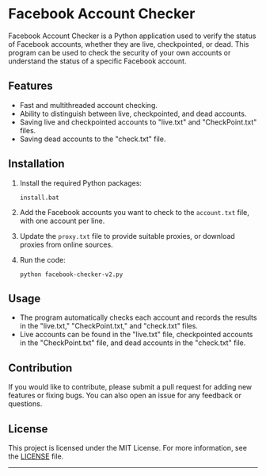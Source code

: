 # Facebook Account Checker

Facebook Account Checker is a Python application used to verify the status of Facebook accounts, whether they are live, checkpointed, or dead. This program can be used to check the security of your own accounts or understand the status of a specific Facebook account.

## Features

- Fast and multithreaded account checking.
- Ability to distinguish between live, checkpointed, and dead accounts.
- Saving live and checkpointed accounts to "live.txt" and "CheckPoint.txt" files.
- Saving dead accounts to the "check.txt" file.

## Installation

1. Install the required Python packages:

   ```
   install.bat
   ```

2. Add the Facebook accounts you want to check to the `account.txt` file, with one account per line.

3. Update the `proxy.txt` file to provide suitable proxies, or download proxies from online sources.

4. Run the code:

   ```
   python facebook-checker-v2.py
   ```

## Usage

- The program automatically checks each account and records the results in the "live.txt," "CheckPoint.txt," and "check.txt" files.
- Live accounts can be found in the "live.txt" file, checkpointed accounts in the "CheckPoint.txt" file, and dead accounts in the "check.txt" file.

## Contribution

If you would like to contribute, please submit a pull request for adding new features or fixing bugs. You can also open an issue for any feedback or questions.

## License

This project is licensed under the MIT License. For more information, see the [LICENSE](LICENSE) file.

---
